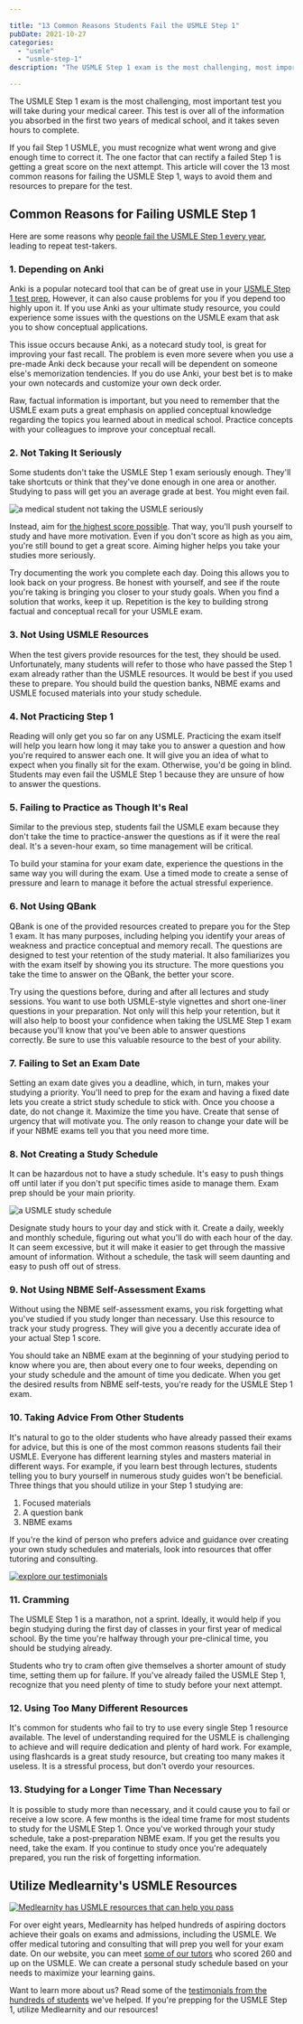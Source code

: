 ```yaml
---

title: "13 Common Reasons Students Fail the USMLE Step 1"
pubDate: 2021-10-27
categories: 
  - "usmle"
  - "usmle-step-1"
description: "The USMLE Step 1 exam is the most challenging, most important test you will take during your medical career. This test is over all of the information you a"

---
```



The USMLE Step 1 exam is the most challenging, most important test you will take during your medical career. This test is over all of the information you absorbed in the first two years of medical school, and it takes seven hours to complete. 

If you fail Step 1 USMLE, you must recognize what went wrong and give enough time to correct it. The one factor that can rectify a failed Step 1 is getting a great score on the next attempt. This article will cover the 13 most common reasons for failing the USMLE Step 1, ways to avoid them and resources to prepare for the test.

## Common Reasons for Failing USMLE Step 1

Here are some reasons why [people fail the USMLE Step 1 every year](https://www.usmle.org/performance-data), leading to repeat test-takers. 

### 1\. Depending on Anki

Anki is a popular notecard tool that can be of great use in your [USMLE Step 1 test prep.](https://www.medlearnity.com/usmle-tutoring-step-1/) However, it can also cause problems for you if you depend too highly upon it. If you use Anki as your ultimate study resource, you could experience some issues with the questions on the USMLE exam that ask you to show conceptual applications.  

This issue occurs because Anki, as a notecard study tool, is great for improving your fast recall. The problem is even more severe when you use a pre-made Anki deck because your recall will be dependent on someone else's memorization tendencies. If you do use Anki, your best bet is to make your own notecards and customize your own deck order. 

Raw, factual information is important, but you need to remember that the USMLE exam puts a great emphasis on applied conceptual knowledge regarding the topics you learned about in medical school. Practice concepts with your colleagues to improve your conceptual recall. 

### 2\. Not Taking It Seriously

Some students don't take the USMLE Step 1 exam seriously enough. They'll take shortcuts or think that they've done enough in one area or another. Studying to pass will get you an average grade at best. You might even fail. 

![a medical student not taking the USMLE seriously](https://i2xfwztd2ksbegse.public.blob.vercel-storage.com/wp/2021/10/01-not-taking-it-seriously-300x125.jpg)

Instead, aim for [the highest score possible](https://www.usmle.org/sites/default/files/2022-05/USMLE%20Step%20Examination%20Score%20Interpretation%20Guidelines_5_24_22_0.pdf). That way, you'll push yourself to study and have more motivation. Even if you don't score as high as you aim, you're still bound to get a great score. Aiming higher helps you take your studies more seriously.

Try documenting the work you complete each day. Doing this allows you to look back on your progress. Be honest with yourself, and see if the route you're taking is bringing you closer to your study goals. When you find a solution that works, keep it up. Repetition is the key to building strong factual and conceptual recall for your USMLE exam. 

### 3\. Not Using USMLE Resources

When the test givers provide resources for the test, they should be used. Unfortunately, many students will refer to those who have passed the Step 1 exam already rather than the USMLE resources. It would be best if you used these to prepare. You should build the question banks, NBME exams and USMLE focused materials into your study schedule.

### 4\. Not Practicing Step 1

Reading will only get you so far on any USMLE. Practicing the exam itself will help you learn how long it may take you to answer a question and how you're required to answer each one. It will give you an idea of what to expect when you finally sit for the exam. Otherwise, you'd be going in blind. Students may even fail the USMLE Step 1 because they are unsure of how to answer the questions.

### 5\. Failing to Practice as Though It's Real

Similar to the previous step, students fail the USMLE exam because they don't take the time to practice-answer the questions as if it were the real deal. It's a seven-hour exam, so time management will be critical. 

To build your stamina for your exam date, experience the questions in the same way you will during the exam. Use a timed mode to create a sense of pressure and learn to manage it before the actual stressful experience.

### 6\. Not Using QBank

QBank is one of the provided resources created to prepare you for the Step 1 exam. It has many purposes, including helping you identify your areas of weakness and practice conceptual and memory recall. The questions are designed to test your retention of the study material. It also familiarizes you with the exam itself by showing you its structure. The more questions you take the time to answer on the QBank, the better your score. 

Try using the questions before, during and after all lectures and study sessions. You want to use both USMLE-style vignettes and short one-liner questions in your preparation. Not only will this help your retention, but it will also help to boost your confidence when taking the USLME Step 1 exam because you'll know that you've been able to answer questions correctly. Be sure to use this valuable resource to the best of your ability. 

### 7. Failing to Set an Exam Date

Setting an exam date gives you a deadline, which, in turn, makes your studying a priority. You'll need to prep for the exam and having a fixed date lets you create a strict study schedule to stick with. Once you choose a date, do not change it. Maximize the time you have. Create that sense of urgency that will motivate you. The only reason to change your date will be if your NBME exams tell you that you need more time. 

### 8\. Not Creating a Study Schedule

It can be hazardous not to have a study schedule. It's easy to push things off until later if you don't put specific times aside to manage them. Exam prep should be your main priority.

![a USMLE study schedule](https://i2xfwztd2ksbegse.public.blob.vercel-storage.com/wp/2021/10/02-not-creating-study-schedule-300x125.jpg)

Designate study hours to your day and stick with it. Create a daily, weekly and monthly schedule, figuring out what you'll do with each hour of the day. It can seem excessive, but it will make it easier to get through the massive amount of information. Without a schedule, the task will seem daunting and easy to push off out of stress.

### 9\. Not Using NBME Self-Assessment Exams

Without using the NBME self-assessment exams, you risk forgetting what you've studied if you study longer than necessary. Use this resource to track your study progress. They will give you a decently accurate idea of your actual Step 1 score. 

You should take an NBME exam at the beginning of your studying period to know where you are, then about every one to four weeks, depending on your study schedule and the amount of time you dedicate. When you get the desired results from NBME self-tests, you're ready for the USMLE Step 1 exam.

### 10\. Taking Advice From Other Students

It's natural to go to the older students who have already passed their exams for advice, but this is one of the most common reasons students fail their USMLE. Everyone has different learning styles and masters material in different ways. For example, if you learn best through lectures, students telling you to bury yourself in numerous study guides won't be beneficial. Three things that you should utilize in your Step 1 studying are:

1. Focused materials
2. A question bank
3. NBME exams

If you're the kind of person who prefers advice and guidance over creating your own study schedules and materials, look into resources that offer tutoring and consulting.

[![explore our testimonials](https://i2xfwztd2ksbegse.public.blob.vercel-storage.com/wp/2022/06/06-explore-testimonials.png)](https://www.medlearnity.com/student-testimonials/)

### 11\. Cramming

The USMLE Step 1 is a marathon, not a sprint. Ideally, it would help if you begin studying during the first day of classes in your first year of medical school. By the time you're halfway through your pre-clinical time, you should be studying already. 

Students who try to cram often give themselves a shorter amount of study time, setting them up for failure. If you've already failed the USMLE Step 1, recognize that you need plenty of time to study before your next attempt.

### 12\. Using Too Many Different Resources

It's common for students who fail to try to use every single Step 1 resource available. The level of understanding required for the USMLE is challenging to achieve and will require dedication and plenty of hard work. For example, using flashcards is a great study resource, but creating too many makes it useless. It is a stressful process, but don't overdo your resources.

### 13\. Studying for a Longer Time Than Necessary

It is possible to study more than necessary, and it could cause you to fail or receive a low score. A few months is the ideal time frame for most students to study for the USMLE Step 1. Once you've worked through your study schedule, take a post-preparation NBME exam. If you get the results you need, take the exam. If you continue to study once you're adequately prepared, you run the risk of forgetting information.

## Utilize Medlearnity's USMLE Resources

[![Medlearnity has USMLE resources that can help you pass](https://i2xfwztd2ksbegse.public.blob.vercel-storage.com/wp/2021/10/03-utilize-medlearnity-usmle-resources-300x125.jpg)](https://www.medlearnity.com/usmle-tutoring-step-1/)

For over eight years, Medlearnity has helped hundreds of aspiring doctors achieve their goals on exams and admissions, including the USMLE. We offer medical tutoring and consulting that will prep you well for your exam date. On our website, you can meet [some of our tutors](https://www.medlearnity.com/our-tutors/) who scored 260 and up on the USMLE. We can create a personal study schedule based on your needs to maximize your learning gains. 

Want to learn more about us? Read some of the [testimonials from the hundreds of students](https://www.medlearnity.com/student-testimonials/) we've helped. If you're prepping for the USMLE Step 1, utilize Medlearnity and our resources!
